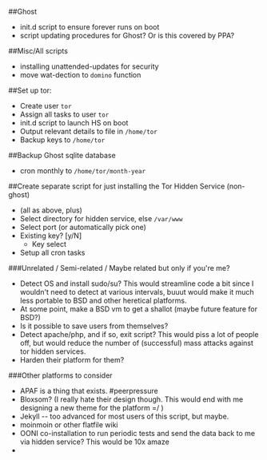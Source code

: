 ##Ghost

* init.d script to ensure forever runs on boot
* script updating procedures for Ghost? Or is this covered by PPA?

##Misc/All scripts
* installing unattended-updates for security
* move wat-dection to `domino` function

##Set up tor:
* Create user `tor`
* Assign all tasks to user `tor`
* init.d script to launch HS on boot
* Output relevant details to file in `/home/tor`
* Backup keys to `/home/tor`

##Backup Ghost sqlite database
* cron monthly to `/home/tor/month-year`

##Create separate script for just installing the Tor Hidden Service (non-ghost)
* (all as above, plus)
* Select directory for hidden service, else `/var/www`
* Select port (or automatically pick one)
* Existing key? [y/N]
  * Key select
* Setup all cron tasks

###Unrelated / Semi-related / Maybe related but only if you're me?
* Detect OS and install sudo/su? This would streamline code a bit since I wouldn't need to detect at various intervals, buuut would make it much less portable to BSD and other heretical platforms.
* At some point, make a BSD vm to get a shallot (maybe future feature for BSD?)
* Is it possible to save users from themselves?
* Detect apache/php, and if so, exit script? This would piss a lot of people off, but would reduce the number of (successful) mass attacks against tor hidden services.
* Harden their platform for them?

###Other platforms to consider
* APAF is a thing that exists. #peerpressure
* Bloxsom? (I really hate their design though. This would end with me designing a new theme for the platform =/ )
* Jekyll -- too advanced for most users of this script, but maybe.
* moinmoin or other flatfile wiki
* OONI co-installation to run periodic tests and send the data back to me via hidden service? This would be 10x amaze
* 
